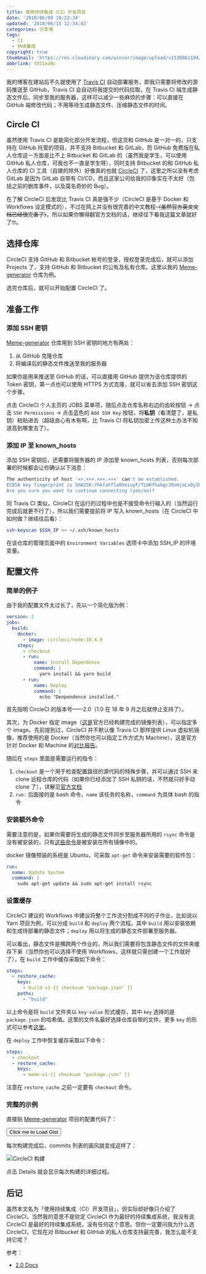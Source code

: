 ```yaml
---
title: 使用持续集成（CI）开发项目
date: '2018/06/09 10:22:34'
updated: '2018/06/15 12:34:43'
categories: 分享境
tags:
  - CI
  - 持续集成
copyright: true
thumbnail: 'https://res.cloudinary.com/wincer/image/upload/v1530861194/blog/ci_project/cover.png'
abbrlink: f011ea9c
---
```


我的博客在建站后不久就使用了 [Travis CI](https://travis-ci.org/) 自动部署服务，即我只需要将修改的源码推送至 GitHub，Travis CI 会自动将我提交的代码拉取，在 Travis CI 端生成静态文件后，同步至我的服务器，这样可以减少一些麻烦的步骤：可以直接在 GitHub 端修改代码；不用等待生成静态文件、压缩静态文件的时间。<!--more-->

## Circle CI

虽然使用 Travis CI 是能简化部分开发流程，但这货和 GitHub 是一对一的，只支持在 GitHub 托管的项目，并不支持 Bitbucket 和 GitLab，而 GitHub 免费版在私人仓库这一方面是比不上 Bitbucket 和 GitLab 的（虽然我是学生，可以使用 GitHub 私人仓库，可我也不一直是学生呀），同时支持 Bitbucket 的和 GitHub 私人仓库的 CI 工具（自建的除外）好像真的也就 [CircleCI](https://circleci.com/) 了，这里之所以没有考虑 GitLab 是因为 GitLab 自带有 CI/CD，而且这家公司给我的印象实在不太好（包括之前的删库事件，以及莫名奇妙的 Bug）。

在了解 CircleCI 后发现比 Travis CI 真是强不少（CircleCI 是基于 Docker 和 Workflows 设定模式的），不过在网上并没有很完善的中文教程~~（虽然官方英文文档已经很完善了）~~。所以如果你懒得翻官方文档的话，继续往下看我这篇文章就好了🤓。

## 选择仓库

CircleCI 支持 GitHub 和 Bitbucket 帐号的登录，授权登录完成后，就可以添加 Projects 了，支持 GitHub 和 Bitbucket 的公有及私有仓库。这里以我的 [Meme-generator](https://github.com/WincerChan/Meme-generator) 仓库为例。

选完仓库后，就可以开始配置 CircleCI 了。

## 准备工作

### 添加 SSH 密钥

[Meme-generator](https://github.com/WincerChan/Meme-generator) 仓库用到 SSH 密钥的地方有两处：

1. 从 GitHub 克隆仓库
2. 将编译后的静态文件推送至我的服务器

如果你是用来推送至 GitHub 的话，可以直接用 GitHub 提供为该仓库提供的 Token 密钥，第一点也可以使用 HTTPS 方式克隆，就可以省去添加 SSH 密钥这个步骤。

点击 CircleCI 个人主页的 JOBS 菜单项，随后点击仓库名称右边的齿轮按钮 -> 点击 `SSH Permissions` -> 点击蓝色的 `Add SSH Key` 按钮，将**私钥**（看清楚了，是私钥）粘贴进去（超级良心有木有啊，比 Travis CI 将私钥加密上传这种土办法不知道高到哪里去了）。

### 添加 IP 至 known\_hosts

添加 SSH 密钥后，还需要将服务器的 IP 添加至 known_hosts 列表，否则每次部署的时候都会让你确认以下消息：

```bash
The authenticity of host '××.×××.×××.×××' can't be established.
ECDSA key fingerprint is SHA256:7hkfahfla8VeiuyF/TLHKfhakgcJ0sHjaLxDyIKlfhak9fuaofoa.
Are you sure you want to continue connecting (yes/no)?
```

同 Travis CI 类似，CircleCI 在运行的过程中也是不接受命令行输入的（当然运行完成后就更不行了），所以我们需要提前将 IP 写入 known\_hosts（在 CircleCI 中如何做？继续往后看）：

```bash
ssh-keyscan $SSH_IP >> ~/.ssh/known_hosts
```

在该仓库的管理页面中的 `Environment Variables` 选项卡中添加 SSH_IP 的环境变量。

## 配置文件

### 简单的例子

由于我的配置文件太过长了，先以一个简化版为例：

```yaml
version: 2
jobs:
  build:
    docker:
      - image: circleci/node:10.4.0
    steps:
      - checkout
      - run:
          name: Install Dependence
          command: |
            yarn install && yarn build
      - run:
      	  name: Deploy
      	  command: |
      	    echo "Denpendence installed."
```

首先指明 CircleCI 的版本号——2.0（1.0 在 18 年 9 月之后就停止支持了）。

其次，为 Docker 指定 image（[这是](https://circleci.com/docs/2.0/circleci-images/)官方已经构建完成的镜像列表），可以指定多个 image。先前提到过，CircleCI 并不默认像 Travis CI 那样提供 Linux 虚拟机镜像，推荐使用的是 Docker（当然你也可以指定工作方式为 Machine），这是官方针对 Docker 和 Machine 的[对比报告](https://circleci.com/docs/2.0/executor-types/#overview)。

随后在 `steps` 里面是需要运行的指令：

1. `checkout` 是一个用于检查配置路径的源代码的特殊步骤，并可以通过 SSH 来 clone 远程仓库的代码（如果你已经添加了 SSH 私钥的话，不然就只好手动 clone 了），详解见[官方文档](https://circleci.com/docs/2.0/configuration-reference/#checkout)
2. `run:` 后面接的是 bash 命令，`name` 该任务的名称，`command` 为具体 bash 的指令

### 安装额外命令

需要注意的是，如果你需要将生成的静态文件同步至服务器所用的 `rsync` 命令是没有被安装的，只有[这些命令](https://circleci.com/docs/2.0/circleci-images/#pre-installed-tools)是被安装在所有镜像中的。

docker 镜像预装的系统是 Ubuntu，可采取 `apt-get` 命令来安装需要的软件包：

```yaml
run: 
  name: Update System
  command: |
    sudo apt-get update && sudo apt-get install rsync
```

### 设置缓存

CircleCI 建议的 Workflows 中建议将整个工作流分割成不同的子作业，比如说以 Yarn 项目为例，可以分成 `build` 和 `deploy` 两个流程。其中 `build` 用以安装依赖和生成待部署的静态文件；`deploy` 用以将生成的静态文件部署至服务器。

可以看出，静态文件是横跨两个作业的，所以我们需要将包含静态文件的文件夹缓存下来（当然你也可以选择不使用 Workflows，这样就只需创建一个工作就好了），在 `build` 工作中缓存采取如下命令：

```yaml
steps:
  - restore_cache:
    keys:
      - build-v1-{{ checksum "package.json" }}
    paths:
      - "build"
```

以上命令是将 `build` 文件夹以 `key-value` 形式缓存，其中 `key` 选择的是 `package.json` 的哈希值。这里的文件名最好选择仓库自带的文件。更多 `key` 的形式可以参考[这里](https://circleci.com/docs/2.0/caching/#using-keys-and-templates)。

在 `deploy` 工作中恢复缓存采取以下命令：

```yaml
steps:
  - checkout
  - restore_cache:
    keys:
      - meme-v1-{{ checksum "package.json" }}
```

注意在 `restore_cache` 之前一定要有 `checkout` 命令。

### 完整的示例

直接贴 [Meme-generator](https://github.com/WincerChan/Meme-generator) 项目的配置代码了：
<iframe name="WincerChan" id="displayGist" width="100%" data-src="https://note.itswincer.com/gist/v1/?user=WincerChan&gist=04b5e1ee8a1fbc8bc2e078d2c354bd7b" frameborder="0" style="height: 0;"></iframe>
<button onclick="let frame = document.querySelector('#displayGist');frame.src = ''+frame.getAttribute('data-src')">Click me to Load Gist</button>

每次构建完成后，commits 列表的画风就变成这样了：

![CircleCI 构建](https://res.cloudinary.com/wincer/image/upload/v1530858045/blog/ci_project/circleci_construction.png)

点击 Details 就会显示每次构建的详细过程。

## 后记

虽然本文名为「使用持续集成（CI）开发项目」，但实际却好像只介绍了 CircleCI，当然我的意思不是钦定 CircleCI 作为最好的持续集成系统，我没有说 CircleCI 是最好的持续集成系统，没有任何这个意思。但你一定要问我为什么选 CircleCI，它现在对 Bitbucket 和 GitHub 的私人仓库支持最完善，我怎么能不支持它呢？

参考：

- [2.0 Docs](https://circleci.com/docs/2.0/)